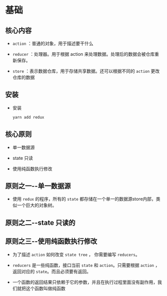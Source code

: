 # 基础

## 核心内容

*   `action` ：普通的对象，用于描述要干什么

*   `reducer` ：处理器。用于根据 action 来处理数据。处理后的数据会被仓库重新保存。

*   `store` ：表示数据仓库，用于存储共享数据。还可以根据不同的 `action` 更改仓库的数据

## 安装

*   安装

    ```javascript
    yarn add redux
    ```

## 核心原则

*   单一数据源

*   state 只读

*   使用纯函数执行修改

## 原则之一--单一数据源

*   使用 `redux` 的程序，所有的 `state` 都存储在一个单一的数据源store内部，类似一个巨大的对象树。

## 原则之二--state 只读的

## 原则之三--使用纯函数执行修改

*   为了描述 `action` 如何改变 `state tree` ， 你需要编写 `reducers`。

*   `reducers` 是一些纯函数，接口当前 `state` 和 `action`。只需要根据 `action` ，返回对应的 `state`。而且必须要有返回。

*   一个函数的返回结果只依赖于它的参数，并且在执行过程里面没有副作用，我们就把这个函数叫做纯函数

